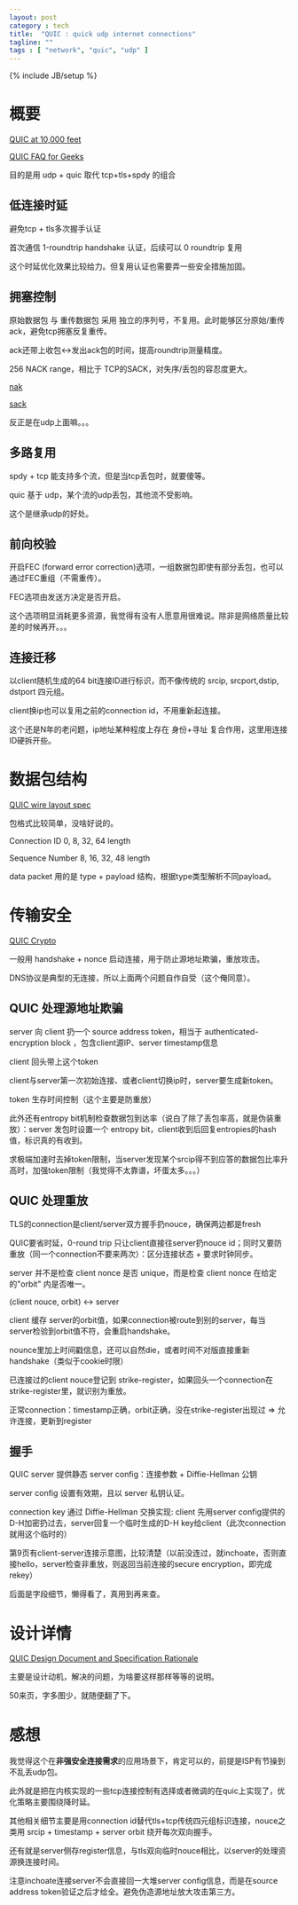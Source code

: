 ```yaml
---
layout: post
category : tech
title:  "QUIC : quick udp internet connections"
tagline: ""
tags : [ "network", "quic", "udp" ] 
---
```

{% include JB/setup %}

# 概要

[QUIC at 10,000 feet](https://docs.google.com/document/d/1gY9-YNDNAB1eip-RTPbqphgySwSNSDHLq9D5Bty4FSU/edit)

[QUIC FAQ for Geeks](https://docs.google.com/document/d/1lmL9EF6qKrk7gbazY8bIdvq3Pno2Xj_l_YShP40GLQE/edit#heading=h.h3jsxme7rovm)

目的是用 udp + quic 取代 tcp+tls+spdy 的组合

## 低连接时延

避免tcp + tls多次握手认证

首次通信 1-roundtrip handshake 认证，后续可以 0 roundtrip 复用

这个时延优化效果比较给力。但复用认证也需要弄一些安全措施加固。

## 拥塞控制

原始数据包 与 重传数据包 采用 独立的序列号，不复用。此时能够区分原始/重传ack，避免tcp拥塞反复重传。

ack还带上收包<->发出ack包的时间，提高roundtrip测量精度。

256 NACK range，相比于 TCP的SACK，对失序/丢包的容忍度更大。

[nak](https://books.google.com/books?id=9-kAI9-VwDsC&pg=PA297&lpg=PA297&dq=tcp+nak&source=bl&ots=BdWLiplmJu&sig=3uUmJyBeg4PX98X6VpkiJyEksp8&hl=zh-CN&sa=X&ei=fZw_VfD0LIeQyATcs4CoAw&ved=0CE4Q6AEwBg#v=onepage&q=tcp%20nak&f=false)

[sack](http://packetlife.net/blog/2010/jun/17/tcp-selective-acknowledgments-sack/)

反正是在udp上面嘛。。。

## 多路复用

spdy + tcp 能支持多个流，但是当tcp丢包时，就要傻等。

quic 基于 udp，某个流的udp丢包，其他流不受影响。

这个是继承udp的好处。

## 前向校验

开启FEC (forward error correction)选项，一组数据包即使有部分丢包，也可以通过FEC重组（不需重传）。

FEC选项由发送方决定是否开启。

这个选项明显消耗更多资源，我觉得有没有人愿意用很难说。除非是网络质量比较差的时候再开。。。

## 连接迁移

以client随机生成的64 bit连接ID进行标识，而不像传统的 srcip, srcport,dstip, dstport 四元组。

client换ip也可以复用之前的connection id，不用重新起连接。

这个还是N年的老问题，ip地址某种程度上存在 身份+寻址 复合作用，这里用连接ID硬拆开些。

# 数据包结构

[QUIC wire layout spec](https://docs.google.com/document/d/1WJvyZflAO2pq77yOLbp9NsGjC1CHetAXV8I0fQe-B_U/edit#heading=h.bnj2xqadb8oz)

包格式比较简单，没啥好说的。

Connection ID  0, 8, 32, 64 length

Sequence Number 8, 16, 32, 48 length

data packet 用的是 type + payload 结构，根据type类型解析不同payload。

# 传输安全

[QUIC Crypto](https://docs.google.com/document/d/1g5nIXAIkN_Y-7XJW5K45IblHd_L2f5LTaDUDwvZ5L6g/edit)

一般用 handshake + nonce 启动连接，用于防止源地址欺骗，重放攻击。

DNS协议是典型的无连接，所以上面两个问题自作自受（这个俺同意）。

## QUIC 处理源地址欺骗

server 向 client 扔一个 source address token，相当于 authenticated-encryption block ，包含client源IP、server timestamp信息

client 回头带上这个token

client与server第一次初始连接、或者client切换ip时，server要生成新token。

token 生存时间控制（这个主要是防重放）

此外还有entropy bit机制检查数据包到达率（说白了除了丢包率高，就是伪装重放）：server 发包时设置一个 entropy bit，client收到后回复entropies的hash值，标识真的有收到。

求极端加速时去掉token限制，当server发现某个srcip得不到应答的数据包比率升高时，加强token限制（我觉得不太靠谱，坏蛋太多。。。）

## QUIC 处理重放

TLS的connection是client/server双方握手扔nouce，确保两边都是fresh

QUIC要省时延，0-round trip 只让client直接往server扔nouce id；同时又要防重放（同一个connection不要来两次）：区分连接状态 + 要求时钟同步。

server 并不是检查 client nonce 是否 unique，而是检查 client nonce 在给定的"orbit" 内是否唯一。

(client nouce, orbit) <-> server 

client 缓存 server的orbit值，如果connection被route到别的server，每当server检验到orbit值不符，会重启handshake。

nounce里加上时间戳信息，还可以自然die，或者时间不对版直接重新handshake（类似于cookie时限）

已连接过的client nouce登记到 strike-register，如果回头一个connection在strike-register里，就识别为重放。

正常connection：timestamp正确，orbit正确，没在strike-register出现过 => 允许连接，更新到register

## 握手

QUIC server 提供静态 server config：连接参数 + Diffie-Hellman 公钥

server config 设置有效期，且以 server 私钥认证。

connection key 通过 Diffie-Hellman 交换实现: client 先用server config提供的D-H加密扔过去，server回复一个临时生成的D-H key给client（此次connection就用这个临时的）

第9页有client-server连接示意图，比较清楚（以前没连过，就inchoate，否则直接hello，server检查非重放，则返回当前连接的secure encryption，即完成rekey）

后面是字段细节，懒得看了，真用到再来查。

# 设计详情

[QUIC Design Document and Specification Rationale](https://docs.google.com/document/d/1RNHkx_VvKWyWg6Lr8SZ-saqsQx7rFV-ev2jRFUoVD34/mobilebasic)

主要是设计动机，解决的问题，为啥要这样那样等等的说明。

50来页，字多图少，就随便翻了下。

# 感想

我觉得这个在**非强安全连接需求**的应用场景下，肯定可以的，前提是ISP有节操到不乱丢udp包。

此外就是把在内核实现的一些tcp连接控制有选择或者微调的在quic上实现了，优化策略主要围绕降时延。

其他相关细节主要是用connection id替代tls+tcp传统四元组标识连接，nouce之类用 srcip + timestamp + server orbit 绕开每次双向握手。

还有就是server侧存register信息，与tls双向临时nouce相比，以server的处理资源换连接时间。

注意inchoate连接server不会直接回一大堆server config信息，而是在source address token验证之后才给全。避免伪造源地址放大攻击第三方。

